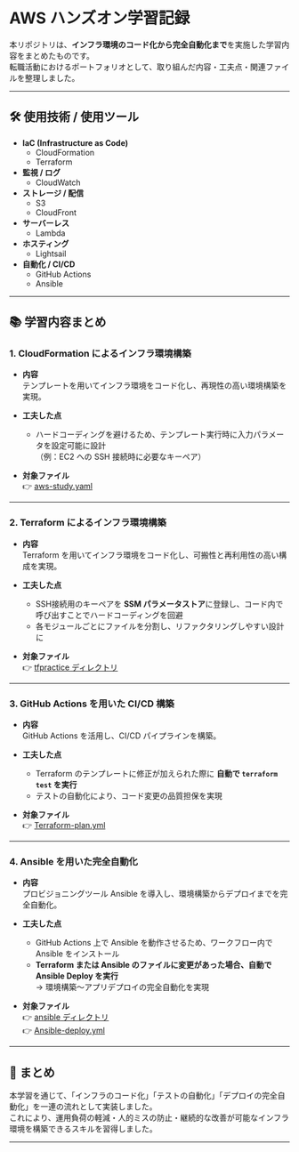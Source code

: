 # AWS ハンズオン学習記録

本リポジトリは、**インフラ環境のコード化から完全自動化まで**を実施した学習内容をまとめたものです。  
転職活動におけるポートフォリオとして、取り組んだ内容・工夫点・関連ファイルを整理しました。

---

## 🛠️ 使用技術 / 使用ツール
- **IaC (Infrastructure as Code)**
  - CloudFormation
  - Terraform
- **監視 / ログ**
  - CloudWatch
- **ストレージ / 配信**
  - S3
  - CloudFront
- **サーバーレス**
  - Lambda
- **ホスティング**
  - Lightsail
- **自動化 / CI/CD**
  - GitHub Actions
  - Ansible

---

## 📚 学習内容まとめ

### 1. CloudFormation によるインフラ環境構築
- **内容**  
  テンプレートを用いてインフラ環境をコード化し、再現性の高い環境構築を実現。  

- **工夫した点**  
  - ハードコーディングを避けるため、テンプレート実行時に入力パラメータを設定可能に設計  
    （例：EC2 への SSH 接続時に必要なキーペア）

- **対象ファイル**  
  👉 [aws-study.yaml](https://github.com/ShunsukeSato1053/aws-study/blob/main/aws-study.yaml)

---

### 2. Terraform によるインフラ環境構築
- **内容**  
  Terraform を用いてインフラ環境をコード化し、可搬性と再利用性の高い構成を実現。  

- **工夫した点**  
  - SSH接続用のキーペアを **SSM パラメータストア**に登録し、コード内で呼び出すことでハードコーディングを回避  
  - 各モジュールごとにファイルを分割し、リファクタリングしやすい設計に  

- **対象ファイル**  
  👉 [tfpractice ディレクトリ](https://github.com/ShunsukeSato1053/aws-study/tree/main/tfpractice)

---

### 3. GitHub Actions を用いた CI/CD 構築
- **内容**  
  GitHub Actions を活用し、CI/CD パイプラインを構築。  

- **工夫した点**  
  - Terraform のテンプレートに修正が加えられた際に **自動で `terraform test` を実行**  
  - テストの自動化により、コード変更の品質担保を実現

- **対象ファイル**  
  👉 [Terraform-plan.yml](https://github.com/ShunsukeSato1053/aws-study/blob/main/.github/workflows/Terraform-plan.yml)

---

### 4. Ansible を用いた完全自動化
- **内容**  
  プロビジョニングツール Ansible を導入し、環境構築からデプロイまでを完全自動化。  

- **工夫した点**  
  - GitHub Actions 上で Ansible を動作させるため、ワークフロー内で Ansible をインストール  
  - **Terraform または Ansible のファイルに変更があった場合、自動で Ansible Deploy を実行**  
    → 環境構築〜アプリデプロイの完全自動化を実現  

- **対象ファイル**  
  👉 [ansible ディレクトリ](https://github.com/ShunsukeSato1053/aws-study/tree/main/ansible)  
  👉 [Ansible-deploy.yml](https://github.com/ShunsukeSato1053/aws-study/blob/main/.github/workflows/Ansible-deploy.yml)

---

## 🚀 まとめ
本学習を通じて、「インフラのコード化」「テストの自動化」「デプロイの完全自動化」を一連の流れとして実装しました。  
これにより、運用負荷の軽減・人的ミスの防止・継続的な改善が可能なインフラ環境を構築できるスキルを習得しました。

---
